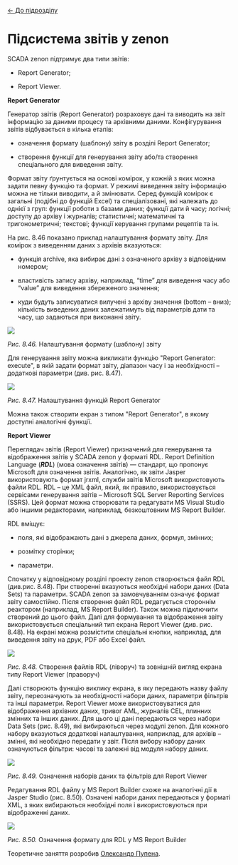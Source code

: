 [<- До підрозділу](README.md)

# Підсистема звітів у zenon

SCADA zenon підтримує два типи звітів: 

- Report Generator;

- Report Viewer.

**Report Generator** 

Генератор звітів (Report Generator) розраховує дані та виводить на звіт інформацію за даними процесу та архівними даними. Конфігурування звітів відбувається в кілька етапів:

- означення формату (шаблону) звіту в розділі Report Generator; 

- створення функції для генерування звіту або/та створення спеціального для виведення звіту.

Формат звіту ґрунтується на основі комірок, у кожній з яких можна задати певну функцію та формат. У режимі виведення звіту інформацію можна не тільки виводити, а й змінювати. Серед функцій комірок є загальні (подібні до функцій Excel) та спеціалізовані, які належать до однієї з груп: функції роботи з базами даних; функції дати й часу; логічні; доступу до архіву і журналів; статистичні; математичні та тригонометричні; текстові; функції керування групами рецептів та ін.

На рис. 8.46 показано приклад налаштування формату звіту. Для комірок з виведенням даних з архівів вказуються:

- функція archive, яка вибирає дані з означеного архіву з відповідним номером;

- властивість запису архіву, наприклад, “time” для виведення часу або “value” для виведення збереженого значення;

- куди будуть записуватися вилучені з архіву значення (bottom – вниз); кількість виведених даних залежатимуть від параметрів дати та часу, що задаються при виконанні звіту. 

<a href="media8/8_46.png" target="_blank"><img src="media/8_46.png"/></a> 

*Рис. 8.46.* Налаштування формату (шаблону) звіту 

Для генерування звіту можна викликати функцію "Report Generator: execute", в якій задати формат звіту, діапазон часу і за необхідності – додаткові параметри (див. рис. 8.47).

<a href="media8/8_47.png" target="_blank"><img src="media/8_47.png"/></a> 

*Рис. 8.47.* Налаштування функцій Report Generator 

Можна також створити екран з типом "Report Generator", в якому доступні аналогічні функції. 

**Report Viewer**

Переглядач звітів (Report Viewer) призначений для генерування та відображення звітів у SCADA zenon у форматі RDL. Report Definition Language (***RDL***) (мова означення звітів) — стандарт, що пропонує Microsoft для означення звітів. Аналогічно, як звіти Jasper використовують формат jrxml, служби звітів Microsoft використовують файли RDL. RDL – це XML файл, який, як правило, використовується сервісами генерування звітів – Microsoft SQL Server Reporting Services (SSRS). Цей формат можна створювати та редагувати MS Visual Studio або іншими редакторами, наприклад, безкоштовним MS Report Builder.

RDL вміщує:

- поля, які відображають дані з джерела даних, формул, змінних;

- розмітку сторінки;

- параметри. 

Спочатку у відповідному розділі проекту zenon створюється файл RDL (див.рис. 8.48). При створенні вказуються необхідні набори даних (Data Sets) та параметри. SCADA zenon за замовчуванням означує формат звіту самостійно. Після створення файл RDL редагується стороннім реактором (наприклад, MS Report Builder). Також можна підключити створений до цього файл. Далі для формування та відображення звіту використовується спеціальний тип екрана Report Viewer (див. рис. 8.48). На екрані можна розмістити спеціальні кнопки, наприклад, для виведення звіту на друк, PDF або Excel файл. 

<a href="media8/8_48.png" target="_blank"><img src="media/8_48.png"/></a> 

*Рис. 8.48.* Створення файлів RDL (ліворуч) та зовнішній вигляд екрана типу Report Viewer (праворуч) 

Далі створюють функцію виклику екрана, в яку передають назву файлу звіту, переозначують за необхідності набори даних, параметри фільтрів та інші параметри. Report Viewer може використовуватися для відображення архівних даних, тривог AML, журналів CEL, плинних змінних та інших даних. Для цього ці дані передаються через набори Data Sets (рис. 8.49), які вибираються через модулі zenon. Для кожного набору вказуються додаткові налаштування, наприклад, для архівів – змінні, які необхідно передати у звіт. Після вибору набору даних означуються фільтри: часові та залежні від модуля набору даних. 

<a href="media8/8_49.png" target="_blank"><img src="media/8_49.png"/></a> 

*Рис. 8.49.* Означення наборів даних та фільтрів для Report Viewer

Редагування RDL файлу у MS Report Builder схоже на аналогічні дії в Jasper Studio (рис. 8.50). Означені набори даних передаються у форматі XML, з яких вибираються необхідні поля і використовуються при відображенні даних. 

<a href="media8/8_50.png" target="_blank"><img src="media/8_50.png"/></a> 

*Рис. 8.50.* Означення формату для RDL у MS Report Builder

Теоретичне заняття розробив [Олександр Пупена](https://github.com/pupenasan). 